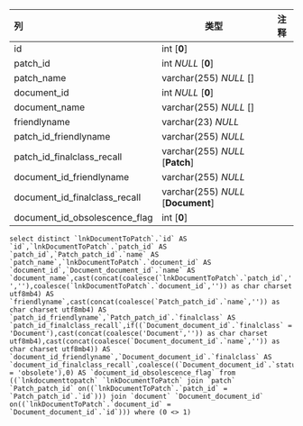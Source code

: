 | 列                            | 类型                               | 注释 |
| :---------------------------- | ---------------------------------- | ---- |
| id                            | int [**0**]                        |      |
| patch_id                      | int *NULL* [**0**]                 |      |
| patch_name                    | varchar(255) *NULL* []             |      |
| document_id                   | int *NULL* [**0**]                 |      |
| document_name                 | varchar(255) *NULL* []             |      |
| friendlyname                  | varchar(23) *NULL*                 |      |
| patch_id_friendlyname         | varchar(255) *NULL*                |      |
| patch_id_finalclass_recall    | varchar(255) *NULL* [**Patch**]    |      |
| document_id_friendlyname      | varchar(255) *NULL*                |      |
| document_id_finalclass_recall | varchar(255) *NULL* [**Document**] |      |
| document_id_obsolescence_flag | int [**0**]                        |      |

```
select distinct `lnkDocumentToPatch`.`id` AS `id`,`lnkDocumentToPatch`.`patch_id` AS `patch_id`,`Patch_patch_id`.`name` AS `patch_name`,`lnkDocumentToPatch`.`document_id` AS `document_id`,`Document_document_id`.`name` AS `document_name`,cast(concat(coalesce(`lnkDocumentToPatch`.`patch_id`,''),coalesce(' ',''),coalesce(`lnkDocumentToPatch`.`document_id`,'')) as char charset utf8mb4) AS `friendlyname`,cast(concat(coalesce(`Patch_patch_id`.`name`,'')) as char charset utf8mb4) AS `patch_id_friendlyname`,`Patch_patch_id`.`finalclass` AS `patch_id_finalclass_recall`,if((`Document_document_id`.`finalclass` = 'Document'),cast(concat(coalesce('Document','')) as char charset utf8mb4),cast(concat(coalesce(`Document_document_id`.`name`,'')) as char charset utf8mb4)) AS `document_id_friendlyname`,`Document_document_id`.`finalclass` AS `document_id_finalclass_recall`,coalesce((`Document_document_id`.`status` = 'obsolete'),0) AS `document_id_obsolescence_flag` from ((`lnkdocumenttopatch` `lnkDocumentToPatch` join `patch` `Patch_patch_id` on((`lnkDocumentToPatch`.`patch_id` = `Patch_patch_id`.`id`))) join `document` `Document_document_id` on((`lnkDocumentToPatch`.`document_id` = `Document_document_id`.`id`))) where (0 <> 1)
```

